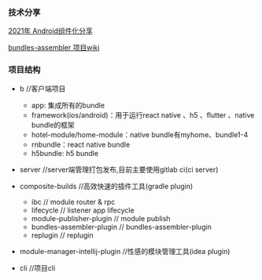 ### 技术分享
[2021年 Android组件化分享](https://electrolyteJ.github.io/blog/2021-12-31/shared-android-component)

[bundles-assembler 项目wiki](https://github.com/electrolyteJ/bundles-assembler/wiki)

### 项目结构

- b //客户端项目
    - app: 集成所有的bundle
    - framework(ios/android)：用于运行react native 、h5 、flutter 、native bundle的框架
    - hotel-module/home-module：native bundle有myhome、bundle1-4
    - rnbundle：react native bundle
    - h5bundle: h5 bundle
- server //server端管理打包发布,目前主要使用gitlab ci(ci server)

- composite-builds //高效快速的插件工具(gradle plugin)
    - ibc // module router & rpc
    - lifecycle // listener app lifecycle
    - module-publisher-plugin // module publish
    - bundles-assembler-plugin // bundles-assembler-plugin
    - replugin // replugin

- module-manager-intellij-plugin //性感的模块管理工具(idea plugin)
- cli //项目cli



